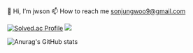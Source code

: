 👋 Hi, I’m jwson
📫 How to reach me sonjungwoo9@gmail.com

[![Solved.ac Profile](http://mazassumnida.wtf/api/v2/generate_badge?boj=sonjungwoo9)](https://solved.ac/sonjungwoo9/)
<img src="http://mazandi.herokuapp.com/api?handle=sonjungwoo9&theme=warm"/>


![Anurag's GitHub stats](https://github-readme-stats.vercel.app/api?username=jwson-automation&show_icons=true&theme=cobalt)

<!---
jwson-automation/jwson-automation is a ✨ special ✨ repository because its `README.md` (this file) appears on your GitHub profile.
You can click the Preview link to take a look at your changes.
--->
